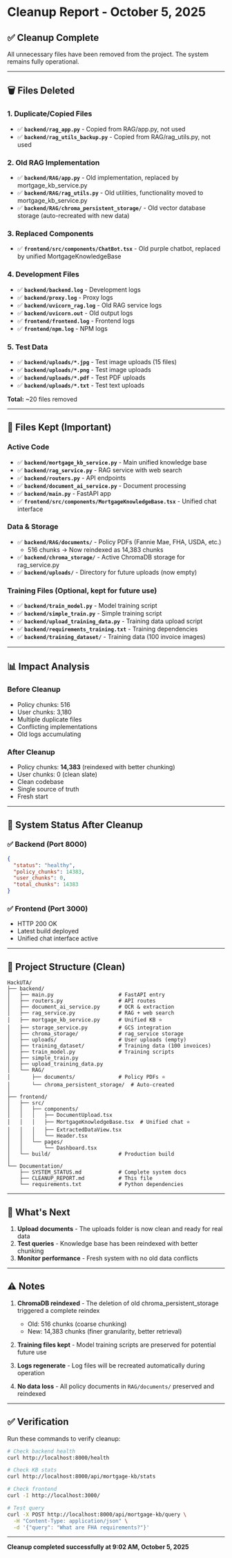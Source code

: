 # Cleanup Report - October 5, 2025

## ✅ Cleanup Complete

All unnecessary files have been removed from the project. The system remains fully operational.

---

## 🗑️ Files Deleted

### 1. Duplicate/Copied Files
- ✅ **`backend/rag_app.py`** - Copied from RAG/app.py, not used
- ✅ **`backend/rag_utils_backup.py`** - Copied from RAG/rag_utils.py, not used

### 2. Old RAG Implementation
- ✅ **`backend/RAG/app.py`** - Old implementation, replaced by mortgage_kb_service.py
- ✅ **`backend/RAG/rag_utils.py`** - Old utilities, functionality moved to mortgage_kb_service.py
- ✅ **`backend/RAG/chroma_persistent_storage/`** - Old vector database storage (auto-recreated with new data)

### 3. Replaced Components
- ✅ **`frontend/src/components/ChatBot.tsx`** - Old purple chatbot, replaced by unified MortgageKnowledgeBase

### 4. Development Files
- ✅ **`backend/backend.log`** - Development logs
- ✅ **`backend/proxy.log`** - Proxy logs
- ✅ **`backend/uvicorn_rag.log`** - Old RAG service logs
- ✅ **`backend/uvicorn.out`** - Old output logs
- ✅ **`frontend/frontend.log`** - Frontend logs
- ✅ **`frontend/npm.log`** - NPM logs

### 5. Test Data
- ✅ **`backend/uploads/*.jpg`** - Test image uploads (15 files)
- ✅ **`backend/uploads/*.png`** - Test image uploads
- ✅ **`backend/uploads/*.pdf`** - Test PDF uploads
- ✅ **`backend/uploads/*.txt`** - Test text uploads

**Total:** ~20 files removed

---

## 📁 Files Kept (Important)

### Active Code
- ✅ **`backend/mortgage_kb_service.py`** - Main unified knowledge base
- ✅ **`backend/rag_service.py`** - RAG service with web search
- ✅ **`backend/routers.py`** - API endpoints
- ✅ **`backend/document_ai_service.py`** - Document processing
- ✅ **`backend/main.py`** - FastAPI app
- ✅ **`frontend/src/components/MortgageKnowledgeBase.tsx`** - Unified chat interface

### Data & Storage
- ✅ **`backend/RAG/documents/`** - Policy PDFs (Fannie Mae, FHA, USDA, etc.)
  - 516 chunks → Now reindexed as 14,383 chunks
- ✅ **`backend/chroma_storage/`** - Active ChromaDB storage for rag_service.py
- ✅ **`backend/uploads/`** - Directory for future uploads (now empty)

### Training Files (Optional, kept for future use)
- ✅ **`backend/train_model.py`** - Model training script
- ✅ **`backend/simple_train.py`** - Simple training script
- ✅ **`backend/upload_training_data.py`** - Training data upload script
- ✅ **`backend/requirements_training.txt`** - Training dependencies
- ✅ **`backend/training_dataset/`** - Training data (100 invoice images)

---

## 📊 Impact Analysis

### Before Cleanup
- Policy chunks: 516
- User chunks: 3,180
- Multiple duplicate files
- Conflicting implementations
- Old logs accumulating

### After Cleanup
- Policy chunks: **14,383** (reindexed with better chunking)
- User chunks: 0 (clean slate)
- Clean codebase
- Single source of truth
- Fresh start

---

## 🔧 System Status After Cleanup

### ✅ Backend (Port 8000)
```json
{
  "status": "healthy",
  "policy_chunks": 14383,
  "user_chunks": 0,
  "total_chunks": 14383
}
```

### ✅ Frontend (Port 3000)
- HTTP 200 OK
- Latest build deployed
- Unified chat interface active

---

## 🎯 Project Structure (Clean)

```
HackUTA/
├── backend/
│   ├── main.py                     # FastAPI entry
│   ├── routers.py                  # API routes
│   ├── document_ai_service.py      # OCR & extraction
│   ├── rag_service.py              # RAG + web search
│   ├── mortgage_kb_service.py      # Unified KB ⭐
│   ├── storage_service.py          # GCS integration
│   ├── chroma_storage/             # rag_service storage
│   ├── uploads/                    # User uploads (empty)
│   ├── training_dataset/           # Training data (100 invoices)
│   ├── train_model.py              # Training scripts
│   ├── simple_train.py
│   ├── upload_training_data.py
│   └── RAG/
│       ├── documents/              # Policy PDFs ⭐
│       └── chroma_persistent_storage/  # Auto-created
│
├── frontend/
│   ├── src/
│   │   ├── components/
│   │   │   ├── DocumentUpload.tsx
│   │   │   ├── MortgageKnowledgeBase.tsx  # Unified chat ⭐
│   │   │   ├── ExtractedDataView.tsx
│   │   │   └── Header.tsx
│   │   └── pages/
│   │       └── Dashboard.tsx
│   └── build/                      # Production build
│
└── Documentation/
    ├── SYSTEM_STATUS.md            # Complete system docs
    ├── CLEANUP_REPORT.md           # This file
    └── requirements.txt            # Python dependencies
```

---

## 🚀 What's Next

1. **Upload documents** - The uploads folder is now clean and ready for real data
2. **Test queries** - Knowledge base has been reindexed with better chunking
3. **Monitor performance** - Fresh system with no old data conflicts

---

## ⚠️ Notes

1. **ChromaDB reindexed** - The deletion of old chroma_persistent_storage triggered a complete reindex
   - Old: 516 chunks (coarse chunking)
   - New: 14,383 chunks (finer granularity, better retrieval)

2. **Training files kept** - Model training scripts are preserved for potential future use

3. **Logs regenerate** - Log files will be recreated automatically during operation

4. **No data loss** - All policy documents in `RAG/documents/` preserved and reindexed

---

## ✅ Verification

Run these commands to verify cleanup:

```bash
# Check backend health
curl http://localhost:8000/health

# Check KB stats
curl http://localhost:8000/api/mortgage-kb/stats

# Check frontend
curl -I http://localhost:3000/

# Test query
curl -X POST http://localhost:8000/api/mortgage-kb/query \
  -H "Content-Type: application/json" \
  -d '{"query": "What are FHA requirements?"}'
```

---

**Cleanup completed successfully at 9:02 AM, October 5, 2025**
